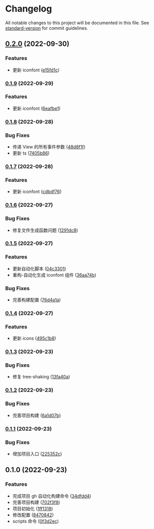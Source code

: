# Changelog

All notable changes to this project will be documented in this file. See [standard-version](https://github.com/conventional-changelog/standard-version) for commit guidelines.

## [0.2.0](https://github.com/xz-77/antd-mobile-taro-icons/compare/v0.1.9...v0.2.0) (2022-09-30)

### Features

- 更新 iconfont ([e15fd1c](https://github.com/xz-77/antd-mobile-taro-icons/commit/e15fd1c6e3f43900bcad76dc00d0eedba7329e3f))

### [0.1.9](https://github.com/xz-77/antd-mobile-taro-icons/compare/v0.1.8...v0.1.9) (2022-09-29)

### Features

- 更新 iconfont ([6eafbe1](https://github.com/xz-77/antd-mobile-taro-icons/commit/6eafbe13572cff042adf93c2ef45f9f5f8e46753))

### [0.1.8](https://github.com/xz-77/antd-mobile-taro-icons/compare/v0.1.7...v0.1.8) (2022-09-28)

### Bug Fixes

- 传递 View 的所有事件参数 ([48d8f1f](https://github.com/xz-77/antd-mobile-taro-icons/commit/48d8f1ff87c369fec86d8b1d837e32f41434695b))
- 更新 ts ([7405b86](https://github.com/xz-77/antd-mobile-taro-icons/commit/7405b8627102a123bb7403889769b3bf6a5b4b9f))

### [0.1.7](https://github.com/xz-77/antd-mobile-taro-icons/compare/v0.1.6...v0.1.7) (2022-09-28)

### Features

- 更新 iconfont ([cdbdf76](https://github.com/xz-77/antd-mobile-taro-icons/commit/cdbdf76babefce5d3f19d43a6b0b79955731d07e))

### [0.1.6](https://github.com/xz-77/antd-mobile-taro-icons/compare/v0.1.5...v0.1.6) (2022-09-27)

### Bug Fixes

- 修复文件生成函数问题 ([1291dc8](https://github.com/xz-77/antd-mobile-taro-icons/commit/1291dc826f221f0d7f2d7499f0511b0e5e37e5aa))

### [0.1.5](https://github.com/xz-77/antd-mobile-taro-icons/compare/v0.1.4...v0.1.5) (2022-09-27)

### Features

- 更新自动化脚本 ([04c3301](https://github.com/xz-77/antd-mobile-taro-icons/commit/04c330193dc3963e3760677e4a729560d79c0326))
- 重构-自动化生成 iconfont 组件 ([36aa74b](https://github.com/xz-77/antd-mobile-taro-icons/commit/36aa74b3332d3af31eab938200e55d1da8b1781d))

### Bug Fixes

- 完善构建配置 ([76d4a1a](https://github.com/xz-77/antd-mobile-taro-icons/commit/76d4a1aa989ee3d57b3344fe6865468e1d526a0c))

### [0.1.4](https://github.com/xz-77/antd-mobile-taro-icons/compare/v0.1.3...v0.1.4) (2022-09-27)

### Features

- 更新 icons ([495c1b8](https://github.com/xz-77/antd-mobile-taro-icons/commit/495c1b865c7762ab477c9d4a661c4463f6d5e9ce))

### [0.1.3](https://github.com/xz-77/antd-mobile-taro-icons/compare/v0.1.2...v0.1.3) (2022-09-23)

### Bug Fixes

- 修复 tree-shaking ([13fa40a](https://github.com/xz-77/antd-mobile-taro-icons/commit/13fa40a329fe1da8f4e57384f65671f89925e817))

### [0.1.2](https://github.com/xz-77/antd-mobile-taro-icons/compare/v0.1.1...v0.1.2) (2022-09-23)

### Bug Fixes

- 完善项目构建 ([6a1d07b](https://github.com/xz-77/antd-mobile-taro-icons/commit/6a1d07b0f15b21a35cac8215392db0b3648a5d75))

### [0.1.1](https://github.com/xz-77/antd-mobile-taro-icons/compare/v0.1.0...v0.1.1) (2022-09-23)

### Bug Fixes

- 增加项目入口 ([225352c](https://github.com/xz-77/antd-mobile-taro-icons/commit/225352c4c2151922f139a8e58b779d2e0f9098d1))

## 0.1.0 (2022-09-23)

### Features

- 完成项目 gh 自动化构建命令 ([34dfdd4](https://github.com/xz-77/antd-mobile-taro-icons/commit/34dfdd4046e6aa6ded4a7a326f60b36d6f8411c6))
- 完善项目构建 ([702f3f8](https://github.com/xz-77/antd-mobile-taro-icons/commit/702f3f84dbfc1771c0bee87ab0f7e7f06050e3f2))
- 项目初始化 ([1ff1318](https://github.com/xz-77/antd-mobile-taro-icons/commit/1ff1318046e0158b7d72fd43435fafd2d839f596))
- 修改配置 ([8470842](https://github.com/xz-77/antd-mobile-taro-icons/commit/847084273a545b9ff1f0c91574e785f37f03b723))
- scripts 命令 ([0f3d2ec](https://github.com/xz-77/antd-mobile-taro-icons/commit/0f3d2ecb3c4325551d42dc700c5404abc57ed1e4))

